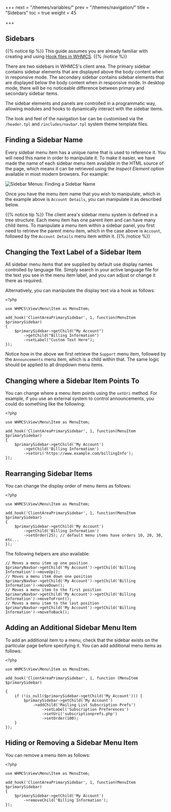 +++
next = "/themes/variables/"
prev = "/themes/navigation/"
title = "Sidebars"
toc = true
weight = 45

+++

## Sidebars

{{% notice tip %}}
This guide assumes you are already familiar with creating and using [Hook files in WHMCS](/hooks/).
{{% /notice %}}

There are two sidebars in WHMCS's client area. The primary sidebar contains sidebar elements that are displayed above the body content when in responsive mode. The secondary sidebar contains sidebar elements that are displayed below the body content when in responsive mode. In desktop mode, there will be no noticeable difference between primary and secondary sidebar items.

The sidebar elements and panels are controlled in a programmatic way, allowing modules and hooks to dynamically interact with the sidebar items.

The look and feel of the navigation bar can be customised via the `/header.tpl` and `/includes/navbar.tpl` system theme template files.

## Finding a Sidebar Name

Every sidebar menu item has a unique name that is used to reference it. You will need this name in order to manipulate it. To make it easier, we have made the name of each sidebar menu item available in the HTML source of the page, which means it can be retrieved using the *Inspect Element* option available in most modern browsers. For example:

![Sidebar Menus: Finding a Sidebar Name](find-sidebar-name.png)

Once you have the menu item name that you wish to manipulate, which in the example above is `Account Details`, you can manipulate it as described below.

{{% notice tip %}}
The client area's sidebar menu system is defined in a tree structure. Each menu item has one parent item and can have many child items. To manipulate a menu item within a sidebar panel, you first need to retrieve the parent menu item, which in the case above is `Account`, followed by the `Account Details` menu item within it.
{{% /notice %}}

## Changing the Text Label of a Sidebar Item

All sidebar menu items that are supplied by default use display names controlled by language file. Simply search in your active language file for the text you see in the menu item label, and you can adjust or change it there as required.

Alternatively, you can manipulate the display text via a hook as follows:

```
<?php

use WHMCS\View\Menu\Item as MenuItem;

add_hook('ClientAreaPrimarySidebar', 1, function(MenuItem $primarySidebar)
{
    $primarySidebar->getChild("My Account")
        ->getChild("Billing Information")
        ->setLabel("Custom Text Here");
});
```

Notice how in the above we first retrieve the `Support` menu item, followed by the `Announcements` menu item, which is a child within that. The same logic should be applied to all dropdown menu items.

## Changing where a Sidebar Item Points To

You can change where a menu item points using the `setUri` method. For example, if you use an external system to control announcements, you could do something like the following:

```
<?php

use WHMCS\View\Menu\Item as MenuItem;

add_hook('ClientAreaPrimarySidebar', 1, function(MenuItem $primarySidebar)
{
    $primarySidebar->getChild('My Account')
        ->getChild('Billing Information')
        ->setUri('https://www.example.com/billingInfo');
});
```

## Rearranging Sidebar Items

You can change the display order of menu items as follows:

```
<?php

use WHMCS\View\Menu\Item as MenuItem;

add_hook('ClientAreaPrimarySidebar', 1, function(MenuItem $primarySidebar)
{
    $primarySidebar->getChild('My Account')
        ->getChild('Billing Information')
        ->setOrder(25); // default menu items have orders 10, 20, 30, etc...
});
```

The following helpers are also available:

```
// Moves a menu item up one position
$primaryNavbar->getChild('My Account')->getChild('Billing Information')->moveUp();
// Moves a menu item down one position
$primaryNavbar->getChild('My Account')->getChild('Billing Information')->moveDown();
// Moves a menu item to the first position
$primaryNavbar->getChild('My Account')->getChild('Billing Information')->moveToFront();
// Moves a menu item to the last position
$primaryNavbar->getChild('My Account')->getChild('Billing Information')->moveToBack();
```

## Adding an Additional Sidebar Menu Item

To add an additional item to a menu, check that the sidebar exists on the particular page before specifying it. You can add additional menu items as follows:

```
<?php

use WHMCS\View\Menu\Item as MenuItem;

add_hook('ClientAreaPrimarySidebar', 1, function (MenuItem $primarySidebar)

{
    if (!is_null($primarySidebar->getChild('My Account'))) {
        $primarySidebar->getChild('My Account')
            ->addChild('Mailing List Subscription Prefs')
                ->setLabel('Subscription Preferences')
                ->setUri('subscriptionprefs.php')
                ->setOrder(100);
    }
});
```

## Hiding or Removing a Sidebar Menu Item

You can remove a menu item as follows:

```
<?php

use WHMCS\View\Menu\Item as MenuItem;

add_hook('ClientAreaPrimarySidebar', 1, function(MenuItem $primarySidebar)
{
    $primarySidebar->getChild('My Account')
        ->removeChild('Billing Information');
});
```
